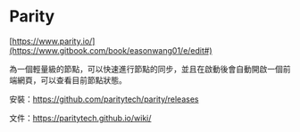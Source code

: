 # Parity

[https://www.parity.io/](https://www.gitbook.com/book/easonwang01/e/edit#)

為一個輕量級的節點，可以快速進行節點的同步，並且在啟動後會自動開啟一個前端網頁，可以查看目前節點狀態。

安裝：https://github.com/paritytech/parity/releases

文件：https://paritytech.github.io/wiki/

